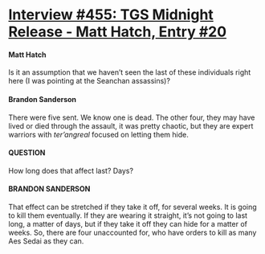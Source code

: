 # [Interview #455: TGS Midnight Release - Matt Hatch, Entry #20](https://www.theoryland.com/intvmain.php?i=455#20)

#### Matt Hatch

Is it an assumption that we haven’t seen the last of these individuals right here (I was pointing at the Seanchan assassins)?

#### Brandon Sanderson

There were five sent. We know one is dead. The other four, they may have lived or died through the assault, it was pretty chaotic, but they are expert warriors with
*ter’angreal*
focused on letting them hide.

#### QUESTION

How long does that affect last? Days?

#### BRANDON SANDERSON

That effect can be stretched if they take it off, for several weeks. It is going to kill them eventually. If they are wearing it straight, it’s not going to last long, a matter of days, but if they take it off they can hide for a matter of weeks. So, there are four unaccounted for, who have orders to kill as many Aes Sedai as they can.

